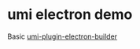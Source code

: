 # umi electron demo

Basic [umi-plugin-electron-builder](https://github.com/BySlin/umi-plugin-electron-builder)